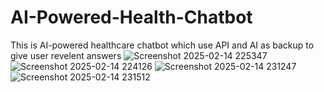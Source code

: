 
# AI-Powered-Health-Chatbot
This is AI-powered healthcare chatbot which use API and AI as backup to give user revelent answers
![Screenshot 2025-02-14 225347](https://github.com/user-attachments/assets/b42f1d9d-18f5-4204-a901-56d9a0042ee7)
![Screenshot 2025-02-14 224126](https://github.com/user-attachments/assets/bbec7b95-b034-4619-a0e8-74626b934d95)
![Screenshot 2025-02-14 231247](https://github.com/user-attachments/assets/882737f3-dcd5-45c4-8a46-7d965956b708)
![Screenshot 2025-02-14 231512](https://github.com/user-attachments/assets/05e88da5-4e8f-4a00-a9b6-3bee8c91360b)



